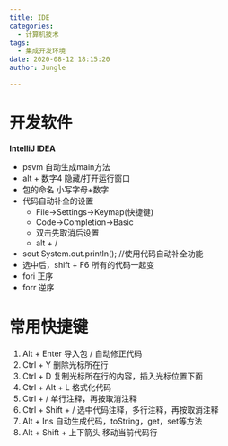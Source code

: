 ```yaml
---
title: IDE
categories:
  - 计算机技术
tags:
  - 集成开发环境
date: 2020-08-12 18:15:20
author: Jungle

---
```

# 开发软件 #

**IntelliJ IDEA**

- psvm				自动生成main方法
- alt + 数字4 		隐藏/打开运行窗口
- 包的命名			小写字母+数字
- 代码自动补全的设置
	- File->Settings->Keymap(快捷键)
	- Code->Completion->Basic
	- 双击先取消后设置
	- alt + / 
- sout				System.out.println(); //使用代码自动补全功能
- 选中后，shift + F6	所有的代码一起变
- fori 				正序
- forr 				逆序

# 常用快捷键 #
1. Alt + Enter				导入包 / 自动修正代码
2. Ctrl + Y					删除光标所在行
3. Ctrl + D					复制光标所在行的内容，插入光标位置下面
4. Ctrl + Alt + L			格式化代码
5. Ctrl + /					单行注释，再按取消注释
6. Ctrl + Shift + /			选中代码注释，多行注释，再按取消注释
7. Alt + Ins				自动生成代码，toString，get，set等方法
8. Alt + Shift + 上下箭头	移动当前代码行
